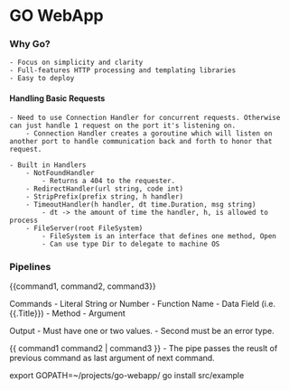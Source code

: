# GO WebApp

### Why Go?
    - Focus on simplicity and clarity
    - Full-features HTTP processing and templating libraries
    - Easy to deploy

#### Handling Basic Requests
    - Need to use Connection Handler for concurrent requests. Otherwise can just handle 1 request on the port it's listening on.
        - Connection Handler creates a goroutine which will listen on another port to handle communication back and forth to honor that request.

    - Built in Handlers
        - NotFoundHandler
            - Returns a 404 to the requester.
        - RedirectHandler(url string, code int)
        - StripPrefix(prefix string, h handler)
        - TimeoutHandler(h handler, dt time.Duration, msg string)
            - dt -> the amount of time the handler, h, is allowed to process
        - FileServer(root FileSystem)
            - FileSystem is an interface that defines one method, Open
            - Can use type Dir to delegate to machine OS

### Pipelines
{{command1, command2, command3}}

Commands
    - Literal String or Number
    - Function Name
    - Data Field (i.e. {{.Title}})
    - Method
    - Argument

Output
    - Must have one or two values.
        - Second must be an error type.

{{ command1 command2 | command3 }}
    - The pipe passes the reuslt of previous command as last argument of next command.

export GOPATH=~/projects/go-webapp/
go install src/example